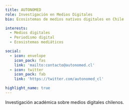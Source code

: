 ```yaml
---
title: AUTONOMED
role: Investigación en Medios Digitales
bio: Ecosistemas de medios nativos digitales en Chile

interests:
  - Medios digitales
  - Periodismo digital
  - Ecosistemas mediáticos

social:
  - icon: envelope
    icon_pack: fas
    link: 'mailto:contacto@autonomed.cl'
  - icon: twitter
    icon_pack: fab
    link: 'https://twitter.com/autonomed_cl'

highlight_name: true
---
```


Investigación académica sobre medios digitales chilenos.
